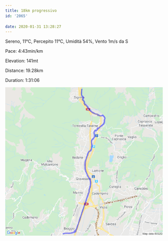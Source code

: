 ```yaml
---
title: 18km progressivo
id: '2065'

date: 2020-01-31 13:28:27
---
```


Sereno, 11°C, Percepito 11°C, Umidità 54%, Vento 1m/s da S

Pace: 4:43min/km

Elevation: 141mt

Distance: 19.28km

Duration: 1:31:06

![image](/images/2021/08/20200131-activity-map.png)
